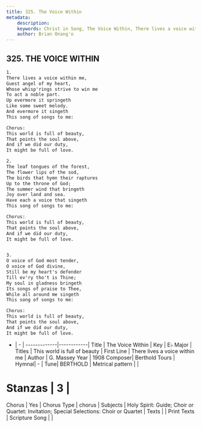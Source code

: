 ```yaml
---
title: 325. The Voice Within
metadata:
    description: 
    keywords: Christ in Song, The Voice Within, There lives a voice within me, This world is full of beauty
    author: Brian Onang'o
---
```



## 325. THE VOICE WITHIN

```txt
1.
There lives a voice within me,
Guest angel of my heart,
Whose whisp'rings strive to win me
To act a noble part.
Up evermore it springeth
Like some sweet melody.
And evermore it singeth
This song of songs to me:

Chorus:
This world is full of beauty,
That points the soul above,
And if we did our duty,
It might be full of love.

2.
The leaf tongues of the forest,
The flower lips of the sod,
The birds that hymn their raptures
Up to the throne of God;
The summer wind that bringeth
Joy over land and sea.
Have each a voice that singeth
This song of songs to me: 

Chorus:
This world is full of beauty,
That points the soul above,
And if we did our duty,
It might be full of love.


3.
O voice of God most tender,
O voice of God divine,
Still be my heart's defender
Till ev'ry tho't is Thine;
My soul in gladness bringeth
Its songs of praise to Thee,
While all around me singeth
This song of songs to me: 

Chorus:
This world is full of beauty,
That points the soul above,
And if we did our duty,
It might be full of love.


```

- |   -  |
-------------|------------|
Title | The Voice Within |
Key | E♭ Major |
Titles | This world is full of beauty |
First Line | There lives a voice within me |
Author | G. Massey
Year | 1908
Composer| Berthold Tours |
Hymnal|  - |
Tune| BERTHOLD |
Metrical pattern | |
# Stanzas | 3 |
Chorus | Yes |
Chorus Type | chorus |
Subjects | Holy Spirit: Guide; Choir or Quartet: Invitation; Special Selections: Choir or Quartet |
Texts |  |
Print Texts | 
Scripture Song |  |
  
